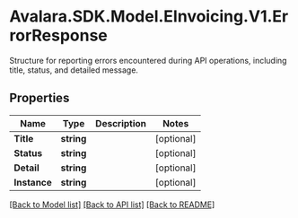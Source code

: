 # Avalara.SDK.Model.EInvoicing.V1.ErrorResponse
Structure for reporting errors encountered during API operations, including title, status, and detailed message.

## Properties

Name | Type | Description | Notes
------------ | ------------- | ------------- | -------------
**Title** | **string** |  | [optional] 
**Status** | **string** |  | [optional] 
**Detail** | **string** |  | [optional] 
**Instance** | **string** |  | [optional] 

[[Back to Model list]](../../../README.md#documentation-for-models) [[Back to API list]](../../../README.md#documentation-for-api-endpoints) [[Back to README]](../../../README.md)

